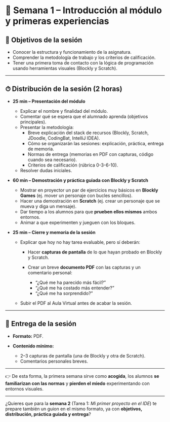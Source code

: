 # 📘 Semana 1 – Introducción al módulo y primeras experiencias

## 🎯 Objetivos de la sesión

* Conocer la estructura y funcionamiento de la asignatura.
* Comprender la metodología de trabajo y los criterios de calificación.
* Tener una primera toma de contacto con la lógica de programación usando herramientas visuales (Blockly y Scratch).

---

## ⏱ Distribución de la sesión (2 horas)

* **25 min – Presentación del módulo**

  * Explicar el nombre y finalidad del módulo.
  * Comentar qué se espera que el alumnado aprenda (objetivos principales).
  * Presentar la metodología:
    * Breve explicación del stack de recursos (Blockly, Scratch, JDoodle, CodingBat, IntelliJ IDEA).
    * Cómo se organizarán las sesiones: explicación, práctica, entrega de memoria.
    * Normas de entrega (memorias en PDF con capturas, código cuando sea necesario).
    * Criterios de calificación (rúbrica 0-3-6-10).
  * Resolver dudas iniciales.

* **60 min – Demostración y práctica guiada con Blockly y Scratch**

  * Mostrar en proyector un par de ejercicios muy básicos en **Blockly Games** (ej. mover un personaje con bucles sencillos).
  * Hacer una demostración en **Scratch** (ej. crear un personaje que se mueva y diga un mensaje).
  * Dar tiempo a los alumnos para que **prueben ellos mismos** ambos entornos.
  * Animar a que experimenten y jueguen con los bloques.

* **25 min – Cierre y memoria de la sesión**

  * Explicar que hoy no hay tarea evaluable, pero sí deberán:

    * Hacer **capturas de pantalla** de lo que hayan probado en Blockly y Scratch.
    * Crear un breve **documento PDF** con las capturas y un comentario personal:

      * “¿Qué me ha parecido más fácil?”
      * “¿Qué me ha costado más entender?”
      * “¿Qué me ha sorprendido?”
  * Subir el PDF al Aula Virtual antes de acabar la sesión.

---

## 📂 Entrega de la sesión

* **Formato:** PDF.
* **Contenido mínimo:**

  * 2–3 capturas de pantalla (una de Blockly y otra de Scratch).
  * Comentarios personales breves.

---

👉 De esta forma, la primera semana sirve como **acogida**, los alumnos **se familiarizan con las normas** y **pierden el miedo** experimentando con entornos visuales.

---

¿Quieres que para la **semana 2** (Tarea 1: *Mi primer proyecto en el IDE*) te prepare también un guion en el mismo formato, ya con **objetivos, distribución, práctica guiada y entrega**?
